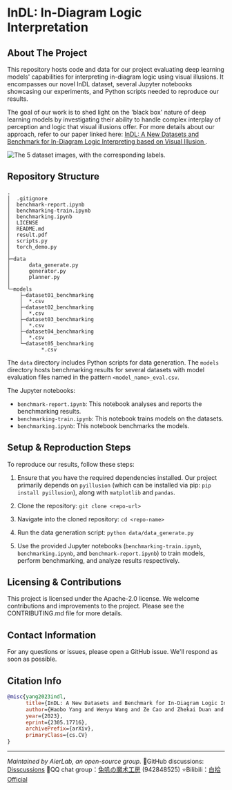 # InDL: In-Diagram Logic Interpretation

## About The Project

This repository hosts code and data for our project evaluating deep learning models' capabilities for interpreting in-diagram logic using visual illusions. It encompasses our novel InDL dataset, several Jupyter notebooks showcasing our experiments, and Python scripts needed to reproduce our results.

The goal of our work is to shed light on the 'black box' nature of deep learning models by investigating their ability to handle complex interplay of perception and logic that visual illusions offer. For more details about our approach, refer to our paper linked here: [InDL: A New Datasets and Benchmark for In-Diagram Logic Interpreting based on Visual Illusion
](https://arxiv.org/abs/2305.17716).

![The 5 dataset images, with the corresponding labels.](https://github.com/rabbit-magic-wh/InDL/assets/55401837/8ebdec35-d39b-4abf-a765-c282406e7f7c)

## Repository Structure

```
.
│  .gitignore
│  benchmark-report.ipynb
│  benchmarking-train.ipynb
│  benchmarking.ipynb
│  LICENSE
│  README.md
│  result.pdf
│  scripts.py
│  torch_demo.py
│
├─data
│      data_generate.py
│      generator.py
│      planner.py
│
└─models
    ├─dataset01_benchmarking
    │  *.csv
    ├─dataset02_benchmarking
    │  *.csv
    ├─dataset03_benchmarking
    │  *.csv
    ├─dataset04_benchmarking
    │  *.csv
    └─dataset05_benchmarking
           *.csv
```

The `data` directory includes Python scripts for data generation. The `models` directory hosts benchmarking results for several datasets with model evaluation files named in the pattern `<model_name>_eval.csv`.

The Jupyter notebooks:

- `benchmark-report.ipynb`: This notebook analyses and reports the benchmarking results.
- `benchmarking-train.ipynb`: This notebook trains models on the datasets.
- `benchmarking.ipynb`: This notebook benchmarks the models.

## Setup & Reproduction Steps

To reproduce our results, follow these steps:

1. Ensure that you have the required dependencies installed. Our project primarily depends on `pyillusion` (which can be installed via pip: `pip install pyillusion`), along with `matplotlib` and `pandas`.

2. Clone the repository: `git clone <repo-url>`

3. Navigate into the cloned repository: `cd <repo-name>`

4. Run the data generation script: `python data/data_generate.py`

5. Use the provided Jupyter notebooks (`benchmarking-train.ipynb`, `benchmarking.ipynb`, and `benchmark-report.ipynb`) to train models, perform benchmarking, and analyze results respectively.

## Licensing & Contributions

This project is licensed under the Apache-2.0 license. We welcome contributions and improvements to the project. Please see the CONTRIBUTING.md file for more details.

## Contact Information

For any questions or issues, please open a GitHub issue. We'll respond as soon as possible.

## Citation Info

```bibtex
@misc{yang2023indl,
      title={InDL: A New Datasets and Benchmark for In-Diagram Logic Interpreting based on Visual Illusion}, 
      author={Haobo Yang and Wenyu Wang and Ze Cao and Zhekai Duan and Xuchen Liu},
      year={2023},
      eprint={2305.17716},
      archivePrefix={arXiv},
      primaryClass={cs.CV}
}
```

---
_Maintained by AierLab, an open-source group._
🤖GitHub discussions: [Disscussions](https://github.com/orgs/AierLab/discussions)
🌸QQ chat group：[兔叽の魔术工房](https://jq.qq.com/?_wv=1027&k=EaGddTQg) (942848525)
⭐Bilibili：[白拾Official](https://space.bilibili.com/98639326)
